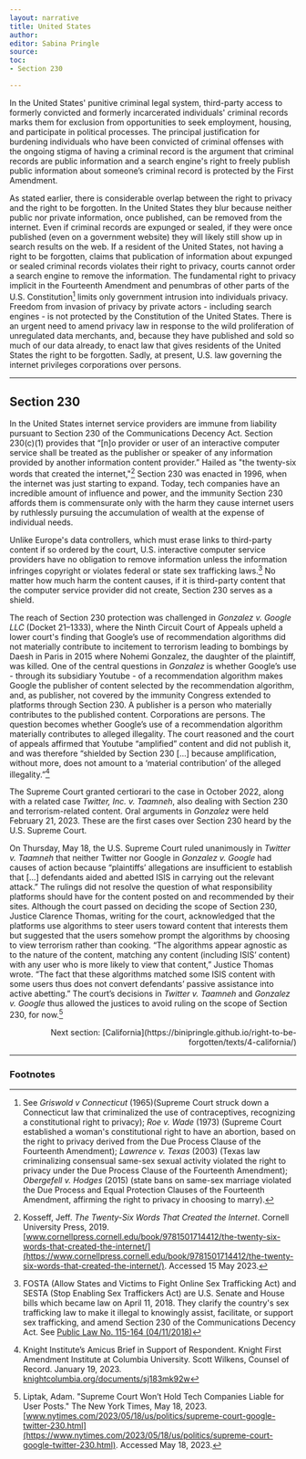 ```yaml
---
layout: narrative
title: United States
author:
editor: Sabina Pringle
source:
toc:
- Section 230

---
```


In the United States' punitive criminal legal system, third-party access to formerly convicted and formerly incarcerated individuals' criminal records marks them for exclusion from opportunities to seek employment, housing, and participate in political processes. The principal justification for burdening individuals who have been convicted of criminal offenses with the ongoing stigma of having a criminal record is the argument that criminal records are public information and a search engine's right to freely publish public information about someone’s criminal record is protected by the First Amendment.

As stated earlier, there is considerable overlap between the right to privacy and the right to be forgotten. In the United States they blur because neither public nor private information, once published, can be removed from the internet. Even if criminal records are expunged or sealed, if they were once published (even on a government website) they will likely still show up in search results on the web. If a resident of the United States, not having a right to be forgotten, claims that publication of information about expunged or sealed criminal records violates their right to privacy, courts cannot order a search engine to remove the information. The fundamental right to privacy implicit in the Fourteenth Amendment and penumbras of other parts of the U.S. Constitution[^1] limits only government intrusion into individuals privacy. Freedom from invasion of privacy by private actors - including search engines - is not protected by the Constitution of the United States. There is an urgent need to amend privacy law in response to the wild proliferation of unregulated data merchants, and,  because they have published and sold so much of our data already, to enact law that gives residents of the United States the right to be forgotten. Sadly, at present, U.S. law governing the internet privileges corporations over persons.  

---

## **Section 230**

In the United States internet service providers are immune from liability pursuant to Section 230 of the Communications Decency Act. Section 230(c)(1) provides that “[n]o provider or user of an interactive computer service shall be treated as the publisher or speaker of any information provided by another information content provider.” Hailed as "the twenty-six words that created the internet,"[^2] Section 230 was enacted in 1996, when the internet was just starting to expand. Today, tech companies have an incredible amount of influence and power, and the immunity Section 230 affords them is commensurate only with the harm they cause internet users by ruthlessly pursuing the accumulation of wealth at the expense of individual needs.

Unlike Europe's data controllers, which must erase links to third-party content if so ordered by the court, U.S. interactive computer service providers have no obligation to remove information unless the information infringes copyright or violates federal or state sex trafficking laws.[^3] No matter how much harm the content causes, if it is third-party content that the computer service provider did not create, Section 230 serves as a shield.

The reach of Section 230 protection was challenged in *Gonzalez v. Google LLC* (Docket 21–1333), where the Ninth Circuit Court of Appeals upheld a lower court's finding that Google’s use of recommendation algorithms did not materially contribute to incitement to terrorism leading to bombings by Daesh in Paris in 2015 where Nohemi Gonzalez, the daughter of the plaintiff, was killed. One of the central questions in *Gonzalez* is whether Google’s use - through its subsidiary Youtube - of a recommendation algorithm makes Google the publisher of content selected by the recommendation algorithm, and, as publisher, not covered by the immunity Congress extended to platforms through Section 230. A publisher is a person who materially contributes to the published content. Corporations are persons. The question becomes whether Google’s use of a recommendation algorithm materially contributes to alleged illegality. The court reasoned and the court of appeals affirmed that Youtube “amplified” content and did not publish it, and was therefore “shielded by Section 230 […] because amplification, without more, does not amount to a ‘material contribution’ of the alleged illegality.”[^4]

The Supreme Court granted certiorari to the case in October 2022, along with a related case *Twitter, Inc. v. Taamneh*, also dealing with Section 230 and terrorism-related content. Oral arguments in *Gonzalez* were held February 21, 2023. These are the first cases over Section 230 heard by the U.S. Supreme Court.

On Thursday, May 18, the U.S. Supreme Court ruled unanimously in *Twitter v. Taamneh* that neither Twitter nor Google in *Gonzalez v. Google* had causes of action because “plaintiffs’ allegations are insufficient to establish that […] defendants aided and abetted ISIS in carrying out the relevant attack.” The rulings did not resolve the question of what responsibility platforms should have for the content posted on and recommended by their sites.  Although the court passed on deciding the scope of Section 230, Justice Clarence Thomas, writing for the court, acknowledged that the platforms use algorithms to steer users toward content that interests them but suggested that the users somehow prompt the algorithms by choosing to view terrorism rather than cooking. “The algorithms appear agnostic as to the nature of the content, matching any content (including ISIS’ content) with any user who is more likely to view that content,” Justice Thomas wrote. “The fact that these algorithms matched some ISIS content with some users thus does not convert defendants’ passive assistance into active abetting.” The court’s decisions in *Twitter v. Taamneh* and *Gonzalez v. Google* thus allowed the justices to avoid ruling on the scope of Section 230, for now.[^5]

[^1]:See *Griswold v Connecticut* (1965)(Supreme Court struck down a Connecticut law that criminalized the use of contraceptives, recognizing a constitutional right to privacy); *Roe v. Wade* (1973) (Supreme Court established a woman's constitutional right to have an abortion, based on the right to privacy derived from the Due Process Clause of the Fourteenth Amendment); *Lawrence v. Texas* (2003) (Texas law criminalizing consensual same-sex sexual activity violated the right to privacy under the Due Process Clause of the Fourteenth Amendment); *Obergefell v. Hodges* (2015) (state bans on same-sex marriage violated the Due Process and Equal Protection Clauses of the Fourteenth Amendment, affirming the right to privacy in choosing to marry).

[^2]:Kosseff, Jeff. *The Twenty-Six Words That Created the Internet*. Cornell University Press, 2019. [www.cornellpress.cornell.edu/book/9781501714412/the-twenty-six-words-that-created-the-internet/](https://www.cornellpress.cornell.edu/book/9781501714412/the-twenty-six-words-that-created-the-internet/). Accessed 15 May 2023.

[^3]:FOSTA (Allow States and Victims to Fight Online Sex Trafficking Act) and SESTA (Stop Enabling Sex Traffickers Act) are U.S. Senate and House bills which became law on April 11, 2018. They clarify the country's sex trafficking law to make it illegal to knowingly assist, facilitate, or support sex trafficking, and amend Section 230 of the Communications Decency Act. See [Public Law No. 115-164 (04/11/2018)](https://www.congress.gov/bill/115th-congress/house-bill/1865/text)

[^4]:Knight Institute’s Amicus Brief in Support of Respondent. Knight First Amendment Institute at Columbia University. Scott Wilkens, Counsel of Record. January 19, 2023. [knightcolumbia.org/documents/sj183mk92w](https://knightcolumbia.org/documents/sj183mk92w)

[^5]:Liptak, Adam. "Supreme Court Won’t Hold Tech Companies Liable for User Posts." The New York Times, May 18, 2023. [www.nytimes.com/2023/05/18/us/politics/supreme-court-google-twitter-230.html](https://www.nytimes.com/2023/05/18/us/politics/supreme-court-google-twitter-230.html). Accessed May 18, 2023.

<div style="text-align: right">
Next section: [California](https://binipringle.github.io/right-to-be-forgotten/texts/4-california/)
</div>

---

### Footnotes
